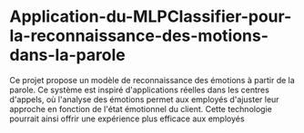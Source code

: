 # Application-du-MLPClassifier-pour-la-reconnaissance-des-motions-dans-la-parole
Ce projet propose un modèle de reconnaissance des émotions à partir de la parole. Ce système est inspiré d'applications réelles dans les centres d'appels, où l'analyse des émotions permet aux employés d'ajuster leur approche en fonction de l'état émotionnel du client. Cette technologie pourrait ainsi offrir une expérience plus efficace aux employés
